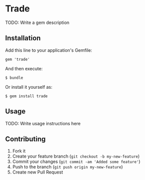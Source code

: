 # Trade

TODO: Write a gem description

## Installation

Add this line to your application's Gemfile:

    gem 'trade'

And then execute:

    $ bundle

Or install it yourself as:

    $ gem install trade

## Usage

TODO: Write usage instructions here

## Contributing

1. Fork it
2. Create your feature branch (`git checkout -b my-new-feature`)
3. Commit your changes (`git commit -am 'Added some feature'`)
4. Push to the branch (`git push origin my-new-feature`)
5. Create new Pull Request
